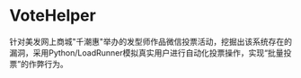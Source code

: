 # VoteHelper
针对美发网上商城"千潮惠"举办的发型师作品微信投票活动，挖掘出该系统存在的漏洞，采用Python/LoadRunner模拟真实用户进行自动化投票操作，实现“批量投票”的作弊行为。
